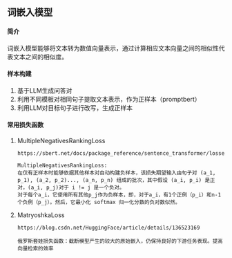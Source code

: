## 词嵌入模型

#### 简介

词嵌入模型能够将文本转为数值向量表示，通过计算相应文本向量之间的相似性代表文本之间的相似度。

#### 样本构建

1. 基于LLM生成问答对
2. 利用不同模板对相同句子提取文本表示，作为正样本（promptbert）
3. 利用LLM对目标句子进行改写，生成正样本

#### 常用损失函数

1. MultipleNegativesRankingLoss

   ```
   https://sbert.net/docs/package_reference/sentence_transformer/losses.html#multiplenegativesrankingloss
   
   MultipleNegativesRankingLoss:
   在仅有正样本时能够依据其他样本对自动构建负样本，该损失期望输入由句子对 (a_1, p_1), (a_2, p_2)..., (a_n, p_n) 组成的批次，其中假设 (a_i, p_i) 是正对，(a_i, p_j)对于 i != j 是一个负对。
   对于每个a_i，它使用所有其他p_j作为负样本，即，对于a_i，有1个正例（p_i）和n-1个负例（p_j）。然后，它最小化 softmax 归一化分数的负对数似然。
   ```

   

2. MatryoshkaLoss

   ```
   https://blog.csdn.net/HuggingFace/article/details/136523169
   
   俄罗斯套娃损失函数：截断模型产生的较大的原始嵌入，仍保持良好的下游任务表现。提高向量检索的效率
   ```

   

